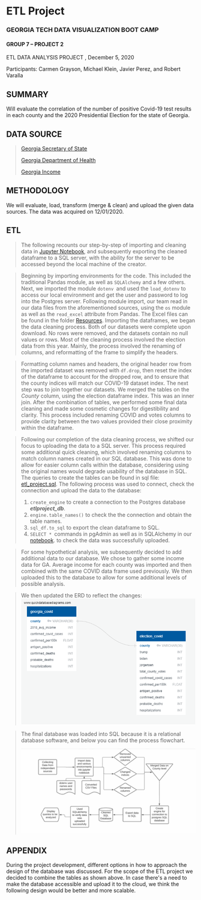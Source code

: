 ﻿# ETL Project

### GEORGIA TECH DATA VISUALIZATION BOOT CAMP

#### GROUP 7 – PROJECT 2

 ETL DATA ANALYSIS PROJECT , December 5, 2020

Participants:  Carmen Grayson, Michael Klein, Javier Perez, and Robert Varalla
 


## SUMMARY

Will evaluate the correlation of the number of positive Covid-19 test results in each county and the 2020 Presidential Election for the state of Georgia.

## DATA SOURCE

> [Georgia Secretary of State](https://results.enr.clarityelections.com/GA/105369/web.264614/#/access-to-races)
>
> [Georgia Department of Health](https://covid-hub.gio.georgia.gov/) 
>
> [Georgia Income](https://apps.bea.gov/itable/iTable.cfm?ReqID=70&step=1)


## METHODOLOGY

We will evaluate, load, transform (merge & clean) and upload the given data sources. 
The data was acquired on 12/01/2020.

## ETL
>The following recounts our step-by-step of importing and cleaning data in [Jupyter Notebook](https://github.com/mklein1997/etlproject/blob/main/ETLProject.ipynb), and subsequently exporting the cleaned dataframe to a SQL server, with the ability for the server to be accessed beyond the local machine of the creator. 

>Beginning by importing environments for the code. This included the traditional Pandas module, as well as ```SQLAlchemy``` and a few others. Next, we imported the module  ```dotenv ```and used the ```load_dotenv```  to access our local environment and get the user and password to log into the Postgres server. 
Following module import, our team read in our data files from the aforementioned sources, using the ```os``` module as well as the ```read_excel``` attribute from Pandas. 
The Excel files can be found in the folder [Resources](https://github.com/mklein1997/etlproject/tree/main/Resources).
Importing the dataframes, we began the data cleaning process. Both of our datasets were complete upon download. No rows were removed, and the datasets contain no null values or rows. Most of the cleaning process involved the election data from this year. Mainly, the process involved the renaming of columns, and reformatting of the frame to simplify the headers. 

>Formatting column names and headers, the original header row from the imported dataset was removed with ```df.drop```, then reset the index of the dataframe to account for the dropped row, and to ensure that the county indices will match our COVID-19 dataset index. 
The next step was to join together our datasets. We merged the tables on the *County* column, using the election dataframe index. This was an inner join. After the combination of tables, we performed some final data cleaning and made some cosmetic changes for digestibility and clarity. This process included renaming COVID and votes columns to provide clarity between the two values provided their close proximity within the dataframe. 

>Following our completion of the data cleaning process, we shifted our focus to uploading the data to a SQL server. This process required some additional quick cleaning, which involved renaming columns to match column names created in our SQL database. This was done to allow for easier column calls within the database, considering using the original names would degrade usability of the database in SQL. 
>The queries to create the tables can be found in sql file: [etl_project.sql](https://github.com/mklein1997/etlproject/blob/main/SQL_queries/etl_project.sql).
>The following process was used to connect, check the connection and upload the data to the database:
>1) ```create_engine``` to create a connection to the Postgres database _**etlproject_db**_.  
>2) ```engine.table_names()``` to check the the connection and obtain the table names.
>3) ```sql_df.to_sql``` to export the clean dataframe to SQL.
>4)  ```SELECT * ```commands in pgAdmin as well as in SQLAlchemy in our [notebook](https://github.com/mklein1997/etlproject/blob/main/ETLProject.ipynb). to check the data was successfully uploaded.

>For some hypothetical analysis, we subsequently decided to add additional data to our database. We chose to gather some income data for GA. Average income for each county was imported and then combined with the same COVID data frame used previously. We then uploaded this to the database to allow for some additional levels of possible analysis.

> We then updated the ERD to reflect the changes:
> ![enter image description here](https://github.com/mklein1997/etlproject/blob/main/ERD/ETL_ERD.png?raw=True)


>The final database was loaded into SQL because it is a relational database software, and below you can find the process flowchart.
> 
> ![enter image description here](https://github.com/mklein1997/etlproject/blob/main/Flowchart/etlproject_flowchart.jpg?raw=True)

## APPENDIX

During the project development, different options in how to approach the design of the database was discussed. For the scope of the ETL project we decided to combine the tables as shown above.
In case there's a need to make the database accessible and upload it to the cloud, we think the following design would be better and more scalable.
 
